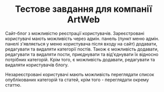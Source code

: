 <h1 align="center">Тестове завдання для компанії ArtWeb</h1>

<p>Сайт-блог з можливістю реєстрації користувачів. Зареєстровані користувачі мають можливість через адмін. панель (пункт меню адмін. панелі з'являється у меню користувача після входу на сайт) додавати, редагувати та видаляти категорії постів. Також є можливість додавати, редагувати та видаляти пости, приєднувати та від'єднувати їх відносно потрібних категорій. Крім того, є можливість додавати, редагувати та видаляти користувачів блогу.</p>

<p>Незареєстровані користувачі мають можливість переглядати список опублікованих категорій та статей, крім того - переглядати окрему статтю.</p>
